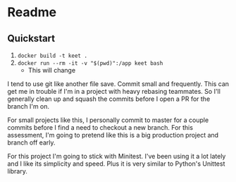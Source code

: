 # Readme

## Quickstart

1. `docker build -t keet .`
2. `docker run --rm -it -v "$(pwd)":/app keet bash`
    - This will change

I tend to use git like another file save. Commit small and frequently. This can
get me in trouble if I'm in a project with heavy rebasing teammates. So I'll
generally clean up and squash the commits before I open a PR for the branch I'm on.

For small projects like this, I personally commit to master for a couple commits
before I find a need to checkout a new branch. For this assessment, I'm going to
pretend like this is a big production project and branch off early.

For this project I'm going to stick with Minitest. I've been using it a lot lately
and I like its simplicity and speed. Plus it is very similar to Python's Unittest
library.
